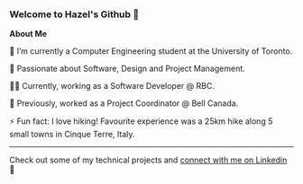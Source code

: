 ### Welcome to Hazel's Github 👋


**About Me**

🔭 I’m currently a Computer Engineering student at the University of Toronto.

🌱 Passionate about Software, Design and Project Management.

👩‍💻 Currently, working as a Software Developer @ RBC.

💼 Previously, worked as a Project Coordinator @ Bell Canada.

⚡ Fun fact: I love hiking! Favourite experience was a 25km hike along 5 small towns in Cinque Terre, Italy.

****
Check out some of my technical projects and [connect with me on Linkedin](https://www.linkedin.com/in/hazel-sharma) 📲

